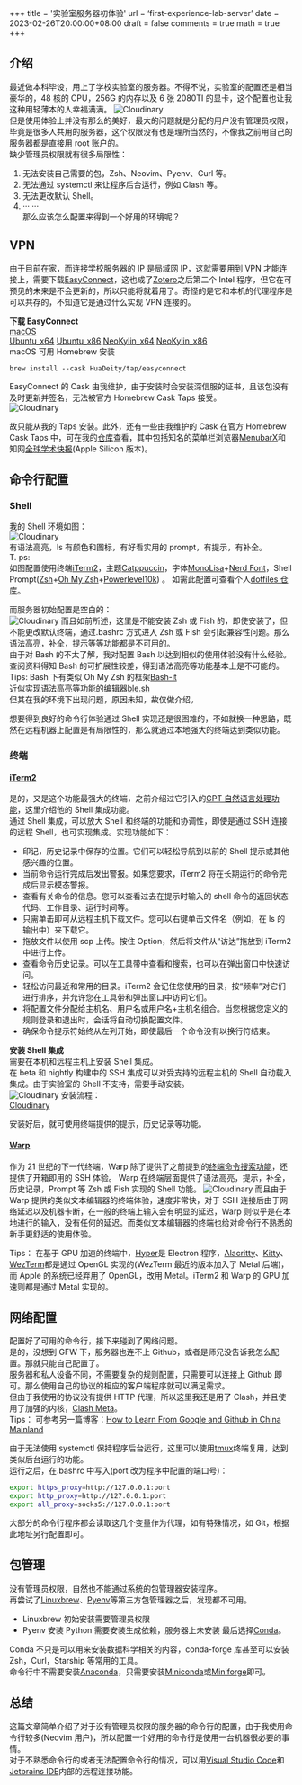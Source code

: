 +++
title = '实验室服务器初体验'
url = ‘first-experience-lab-server’
date = 2023-02-26T20:00:00+08:00
draft = false
comments = true
math = true
+++

## 介绍

最近做本科毕设，用上了学校实验室的服务器。不得不说，实验室的配置还是相当豪华的，48 核的 CPU，256G 的内存以及 6 张 2080TI 的显卡，这个配置也让我这种用轻薄本的人幸福满满。
![Cloudinary](https://res.cloudinary.com/kanekio/image/upload/v1677331717/obsidian/ssuh6ekv8actulamag2b.jpg)  
但是使用体验上并没有那么的美好，最大的问题就是分配的用户没有管理员权限，毕竟是很多人共用的服务器，这个权限没有也是理所当然的，不像我之前用自己的服务器都是直接用 root 账户的。  
缺少管理员权限就有很多局限性：

1. 无法安装自己需要的包，Zsh、Neovim、Pyenv、Curl 等。
2. 无法通过 systemctl 来让程序后台运行，例如 Clash 等。
3. 无法更改默认 Shell。
4. ··· ···  
   那么应该怎么配置来得到一个好用的环境呢？

## VPN

由于目前在家，而连接学校服务器的 IP 是局域网 IP，这就需要用到 VPN 才能连接上，需要下载[EasyConnect](https://www.sangfor.com.cn/product-and-solution/sangfor-security/ssl-vpn)，这也成了[Zotero](https://blog.yizun.me/zotero/)之后第二个 Intel 程序，但它在可预见的未来是不会更新的，所以只能将就着用了。奇怪的是它和本机的代理程序是可以共存的，不知道它是通过什么实现 VPN 连接的。

**下载 EasyConnect**  
[macOS](http://download.sangfor.com.cn/download/product/sslvpn/pkg/mac_767/EasyConnect_7_6_7_4.dmg)  
[Ubuntu_x64](http://download.sangfor.com.cn/download/product/sslvpn/pkg/linux_767/EasyConnect_x64_7_6_7_3.deb) [Ubuntu_x86](http://download.sangfor.com.cn/download/product/sslvpn/pkg/linux_767/EasyConnect_x86_7_6_7_3.deb) [NeoKylin_x64](http://download.sangfor.com.cn/download/product/sslvpn/pkg/linux_767/EasyConnect_x64_7_6_7_3.rpm) [NeoKylin_x86](http://download.sangfor.com.cn/download/product/sslvpn/pkg/linux_767/EasyConnect_x86_7_6_7_3.rpm)  
macOS 可用 Homebrew 安装

```shell
brew install --cask HuaDeity/tap/easyconnect
```

EasyConnect 的 Cask 由我维护，由于安装时会安装深信服的证书，且该包没有及时更新并签名，无法被官方 Homebrew Cask Taps 接受。  
![Cloudinary](https://res.cloudinary.com/kanekio/image/upload/v1677375258/obsidian/xlf2w8vqjtteuqk1d1h8.png)

故只能从我的 Taps 安装。此外，还有一些由我维护的 Cask 在官方 Homebrew Cask Taps 中，可在我的[仓库](https://github.com/HuaDeity/homebrew-tap)查看，其中包括知名的菜单栏浏览器[MenubarX](https://menubarx.app/)和知网[全球学术快报](https://cajviewer.cnki.net/index.html)(Apple Silicon 版本)。

## 命令行配置

### Shell

我的 Shell 环境如图：  
![Cloudinary](https://res.cloudinary.com/kanekio/image/upload/v1677332639/obsidian/se5rmifdfuiysz88lofe.png)  
有语法高亮，ls 有颜色和图标，有好看实用的 prompt，有提示，有补全。  
 T. ps:  
 如图配置使用终端[iTerm2](https://iterm2.com)，主题[Catppuccin](https://github.com/catppuccin)，字体[MonoLisa](https://www.monolisa.dev)+[Nerd Font](https://www.nerdfonts.com)，Shell Prompt([Zsh](https://www.zsh.org)+[Oh My Zsh](https://ohmyz.sh)+[Powerlevel10k](https://github.com/romkatv/powerlevel10k)) 。
如需此配置可查看个人[dotfiles 仓库](https://github.com/HuaDeity/dotfiles)。

而服务器初始配置是空白的：  
![Cloudinary](https://res.cloudinary.com/kanekio/image/upload/v1677333544/obsidian/tukityc3e0jeusuzpvb2.png)
而且如前所述，这里是不能安装 Zsh 或 Fish 的，即使安装了，但不能更改默认终端，通过.bashrc 方式进入 Zsh 或 Fish 会引起兼容性问题。那么语法高亮，补全，提示等等功能都是不可用的。  
由于对 Bash 的不太了解，我对配置 Bash 以达到相似的使用体验没有什么经验。查阅资料得知 Bash 的可扩展性较差，得到语法高亮等功能基本上是不可能的。  
Tips:
Bash 下有类似 Oh My Zsh 的框架[Bash-it](https://github.com/Bash-it/bash-it)  
 近似实现语法高亮等功能的编辑器[ble.sh](https://github.com/akinomyoga/ble.sh)  
 但其在我的环境下出现问题，原因未知，故仅做介绍。

想要得到良好的命令行体验通过 Shell 实现还是很困难的，不如就换一种思路，既然在远程机器上配置是有局限性的，那么就通过本地强大的终端达到类似功能。

### 终端

#### [iTerm2](https://iterm2.com)

是的，又是这个功能最强大的终端，之前介绍过它引入的[GPT 自然语言处理功能](https://blog.yizun.me/gpt/)，这里介绍他的 Shell 集成功能。  
通过 Shell 集成，可以放大 Shell 和终端的功能和协调性，即使是通过 SSH 连接的远程 Shell，也可实现集成。实现功能如下：

- 印记，历史记录中保存的位置。它们可以轻松导航到以前的 Shell 提示或其他感兴趣的位置。
- 当前命令运行完成后发出警报。如果您要求，iTerm2 将在长期运行的命令完成后显示模态警报。
- 查看有关命令的信息。您可以查看过去在提示时输入的 shell 命令的返回状态代码、工作目录、运行时间等。
- 只需单击即可从远程主机下载文件。您可以右键单击文件名（例如，在 ls 的输出中）来下载它。
- 拖放文件以使用 scp 上传。按住 Option，然后将文件从“访达”拖放到 iTerm2 中进行上传。
- 查看命令历史记录。可以在工具带中查看和搜索，也可以在弹出窗口中快速访问。
- 轻松访问最近和常用的目录。iTerm2 会记住您使用的目录，按“频率”对它们进行排序，并允许您在工具带和弹出窗口中访问它们。
- 将配置文件分配给主机名、用户名或用户名+主机名组合。当您根据您定义的规则登录和退出时，会话将自动切换配置文件。
- 确保命令提示符始终从左列开始，即使最后一个命令没有以换行符结束。

**安装 Shell 集成**  
需要在本机和远程主机上安装 Shell 集成。  
在 beta 和 nightly 构建中的 SSH 集成可以对受支持的远程主机的 Shell 自动载入集成。由于实验室的 Shell 不支持，需要手动安装。  
![Cloudinary](https://res.cloudinary.com/kanekio/image/upload/v1677335854/obsidian/ww7otsuqkuspia2c3tyw.png)
安装流程：  
[Cloudinary](https://res.cloudinary.com/kanekio/video/upload/v1677335922/obsidian/d7uf8l4vbdf9hivpwkra.mp4)

安装好后，就可使用终端提供的提示，历史记录等功能。

#### [Warp](https://www.warp.dev)

作为 21 世纪的下一代终端，Warp 除了提供了之前提到的[终端命令搜索功能](https://blog.yizun.me/gpt/)，还提供了开箱即用的 SSH 体验。
Warp 在终端层面提供了语法高亮，提示，补全，历史记录，Prompt 等 Zsh 或 Fish 实现的 Shell 功能。
![Cloudinary](https://res.cloudinary.com/kanekio/image/upload/v1677336759/obsidian/anp8p54m3fvtrnep4jjg.png)
而且由于 Warp 提供的类似文本编辑器的终端体验，速度非常快，对于 SSH 连接后由于网络延迟以及机器卡断，在一般的终端上输入会有明显的延迟，Warp 则似乎是在本地进行的输入，没有任何的延迟。而类似文本编辑器的终端也给对命令行不熟悉的新手更舒适的使用体验。

Tips：
在基于 GPU 加速的终端中，[Hyper](https://hyper.is)是 Electron 程序，[Alacritty](https://alacritty.org)、[Kitty](https://sw.kovidgoyal.net/kitty/)、[WezTerm](https://wezfurlong.org/wezterm/)都是通过 OpenGL 实现的(WezTerm 最近的版本加入了 Metal 后端)，而 Apple 的系统已经弃用了 OpenGL，改用 Metal。iTerm2 和 Warp 的 GPU 加速则都是通过 Metal 实现的。

## 网络配置

配置好了可用的命令行，接下来碰到了网络问题。  
是的，没想到 GFW 下，服务器也连不上 Github，或者是师兄没告诉我怎么配置。那就只能自己配置了。  
服务器和私人设备不同，不需要复杂的规则配置，只需要可以连接上 Github 即可。那么使用自己的协议的相应的客户端程序就可以满足需求。  
但由于我使用的协议没有提供 HTTP 代理，所以这里我还是用了 Clash，并且使用了加强的内核，[Clash Meta](https://github.com/MetaCubeX/Clash.Meta)。  
Tips：
可参考另一篇博客：[How to Learn From Google and Github in China Mainland](https://blog.yizun.me/bypass/)

由于无法使用 systemctl 保持程序后台运行，这里可以使用[tmux](https://github.com/tmux/tmux)终端复用，达到类似后台运行的功能。  
运行之后，在.bashrc 中写入(port 改为程序中配置的端口号)：

```bash
export https_proxy=http://127.0.0.1:port
export http_proxy=http://127.0.0.1:port
export all_proxy=socks5://127.0.0.1:port
```

大部分的命令行程序都会读取这几个变量作为代理，如有特殊情况，如 Git，根据此地址另行配置即可。

## 包管理

没有管理员权限，自然也不能通过系统的包管理器安装程序。  
再尝试了[Linuxbrew](https://docs.brew.sh/Homebrew-on-Linux)、[Pyenv](https://github.com/pyenv/pyenv)等第三方包管理器之后，发现都不可用。

- Linuxbrew 初始安装需要管理员权限
- Pyenv 安装 Python 需要安装生成依赖，服务器上未安装
  最后选择[Conda](https://docs.conda.io/en/latest/)。

Conda 不只是可以用来安装数据科学相关的内容，conda-forge 库甚至可以安装 Zsh，Curl，Starship 等常用的工具。  
命令行中不需要安装[Anaconda](https://www.anaconda.com)，只需要安装[Miniconda](https://docs.conda.io/en/latest/miniconda.html)或[Miniforge](https://github.com/conda-forge/miniforge)即可。

## 总结

这篇文章简单介绍了对于没有管理员权限的服务器的命令行的配置，由于我使用命令行较多(Neovim 用户)，所以配置一个好用的命令行是使用一台机器很必要的事情。  
对于不熟悉命令行的或者无法配置命令行的情况，可以用[Visual Studio Code](https://code.visualstudio.com)和[Jetbrains IDE](https://www.jetbrains.com)内部的远程连接功能。
